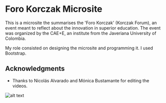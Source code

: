 # Foro Korczak Microsite

This is a microsite the summarises the 'Foro Korczak' (Korczak Forum), an event meant to reflect about the innovation in superior education. The event was organized by the CAE+E, an institute from the Javeriana University of Colombia.

My role consisted on designing the microsite and programming it. I used Bootstrap.

## Acknowledgments

* Thanks to Nicolás Alvarado and Mónica Bustamante for editing the videos.



![alt text](https://github.com/nesard/korczak-website/blob/master/img/korczak-mockup1.png)
